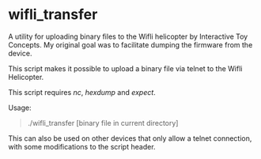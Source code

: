 # wifli_transfer
A utility for uploading binary files to the Wifli helicopter by Interactive Toy Concepts. My original goal was to facilitate dumping the firmware from the device. 

This script makes it possible to upload a binary file via telnet to the Wifli Helicopter. 

This script requires *nc*, *hexdump* and *expect*. 

Usage: 
>./wifli_transfer [binary file in current directory] 

This can also be used on other devices that only allow a telnet connection, with some modifications to the script header. 
